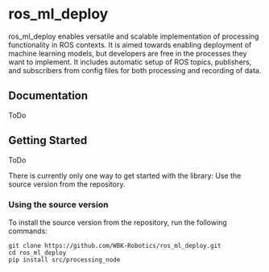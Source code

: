 # ros_ml_deploy
ros_ml_deploy enables versatile and scalable implementation of processing functionality in ROS contexts. It is aimed towards enabling deployment of machine learning models, but developers are free in the processes they want to implement. It includes automatic setup of ROS topics, publishers, and subscribers from config files for both processing and recording of data.

## Documentation

ToDo

## Getting Started

ToDo

There is currently only one way to get started with the library: Use the source version from the repository.

### Using the source version

To install the source version from the repository, run the following commands:

```
git clone https://github.com/WBK-Robotics/ros_ml_deploy.git
cd ros_ml_deploy
pip install src/processing_node
```
